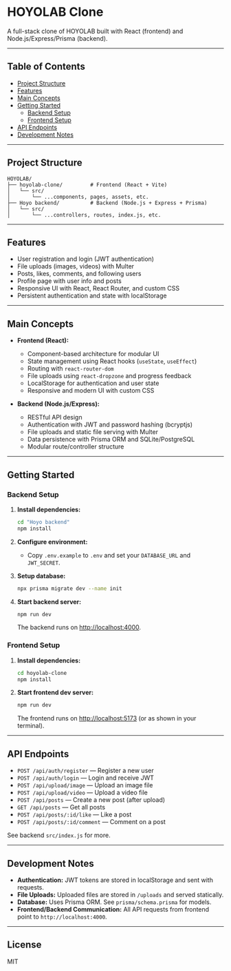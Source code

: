 # HOYOLAB Clone

A full-stack clone of HOYOLAB built with React (frontend) and Node.js/Express/Prisma (backend).

---

## Table of Contents

- [Project Structure](#project-structure)
- [Features](#features)
- [Main Concepts](#main-concepts)
- [Getting Started](#getting-started)
  - [Backend Setup](#backend-setup)
  - [Frontend Setup](#frontend-setup)
- [API Endpoints](#api-endpoints)
- [Development Notes](#development-notes)

---

## Project Structure

```
HOYOLAB/
├── hoyolab-clone/         # Frontend (React + Vite)
│   └── src/
│       └── ...components, pages, assets, etc.
├── Hoyo backend/          # Backend (Node.js + Express + Prisma)
│   └── src/
│       └── ...controllers, routes, index.js, etc.
```

---

## Features

- User registration and login (JWT authentication)
- File uploads (images, videos) with Multer
- Posts, likes, comments, and following users
- Profile page with user info and posts
- Responsive UI with React, React Router, and custom CSS
- Persistent authentication and state with localStorage

---

## Main Concepts

- **Frontend (React):**
  - Component-based architecture for modular UI
  - State management using React hooks (`useState`, `useEffect`)
  - Routing with `react-router-dom`
  - File uploads using `react-dropzone` and progress feedback
  - LocalStorage for authentication and user state
  - Responsive and modern UI with custom CSS

- **Backend (Node.js/Express):**
  - RESTful API design
  - Authentication with JWT and password hashing (bcryptjs)
  - File uploads and static file serving with Multer
  - Data persistence with Prisma ORM and SQLite/PostgreSQL
  - Modular route/controller structure

---

## Getting Started

### Backend Setup

1. **Install dependencies:**
   ```bash
   cd "Hoyo backend"
   npm install
   ```

2. **Configure environment:**
   - Copy `.env.example` to `.env` and set your `DATABASE_URL` and `JWT_SECRET`.

3. **Setup database:**
   ```bash
   npx prisma migrate dev --name init
   ```

4. **Start backend server:**
   ```bash
   npm run dev
   ```
   The backend runs on [http://localhost:4000](http://localhost:4000).

### Frontend Setup

1. **Install dependencies:**
   ```bash
   cd hoyolab-clone
   npm install
   ```

2. **Start frontend dev server:**
   ```bash
   npm run dev
   ```
   The frontend runs on [http://localhost:5173](http://localhost:5173) (or as shown in your terminal).

---

## API Endpoints

- `POST /api/auth/register` — Register a new user
- `POST /api/auth/login` — Login and receive JWT
- `POST /api/upload/image` — Upload an image file
- `POST /api/upload/video` — Upload a video file
- `POST /api/posts` — Create a new post (after upload)
- `GET /api/posts` — Get all posts
- `POST /api/posts/:id/like` — Like a post
- `POST /api/posts/:id/comment` — Comment on a post

See backend `src/index.js` for more.

---

## Development Notes

- **Authentication:** JWT tokens are stored in localStorage and sent with requests.
- **File Uploads:** Uploaded files are stored in `/uploads` and served statically.
- **Database:** Uses Prisma ORM. See `prisma/schema.prisma` for models.
- **Frontend/Backend Communication:** All API requests from frontend point to `http://localhost:4000`.

---

## License

MIT

